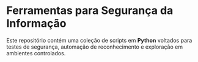# Ferramentas para Segurança da Informação

Este repositório contém uma coleção de scripts em **Python** voltados para testes de segurança, automação de reconhecimento e exploração em ambientes controlados.  